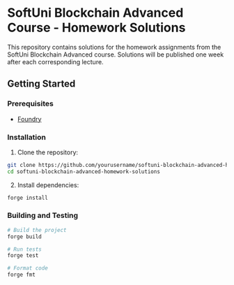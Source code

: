 # SoftUni Blockchain Advanced Course - Homework Solutions

This repository contains solutions for the homework assignments from the SoftUni Blockchain Advanced course. Solutions will be published one week after each corresponding lecture.

## Getting Started

### Prerequisites
- [Foundry](https://book.getfoundry.sh/getting-started/installation)

### Installation

1. Clone the repository:
```bash
git clone https://github.com/yourusername/softuni-blockchain-advanced-homework-solutions.git
cd softuni-blockchain-advanced-homework-solutions
```

2. Install dependencies:
```bash
forge install
```

### Building and Testing

```bash
# Build the project
forge build

# Run tests
forge test

# Format code
forge fmt
```
